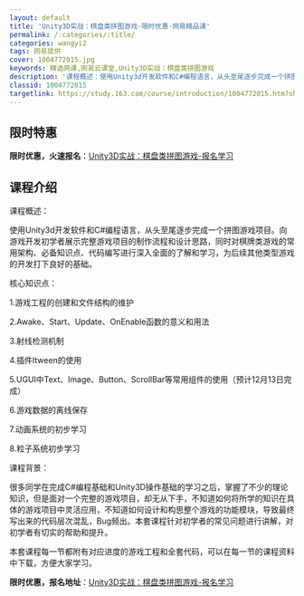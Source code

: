 ```yaml
---
layout: default
title: 'Unity3D实战：棋盘类拼图游戏-限时优惠-网易精品课'
permalink: /:categories/:title/
categories: wangyi2
tags: 网易提供
cover: 1004772015.jpg
keywords: 精选网课,网易云课堂,Unity3D实战：棋盘类拼图游戏
description: '课程概述：使用Unity3d开发软件和C#编程语言，从头至尾逐步完成一个拼图游戏项目。向游戏开发初学者展示完整游戏项目的'
classid: 1004772015
targetlink: https://study.163.com/course/introduction/1004772015.htm?share=1&shareId=1025206652&utm_campaign=share&utm_medium=iphoneShare&utm_source=&utm_u=1025206652
---
```


## 限时特惠

**限时优惠，火速报名**：[Unity3D实战：棋盘类拼图游戏-报名学习](https://study.163.com/course/introduction/1004772015.htm?share=1&shareId=1025206652&utm_campaign=share&utm_medium=iphoneShare&utm_source=&utm_u=1025206652)

## 课程介绍

课程概述：

使用Unity3d开发软件和C#编程语言，从头至尾逐步完成一个拼图游戏项目。向游戏开发初学者展示完整游戏项目的制作流程和设计思路，同时对棋牌类游戏的常用架构、必备知识点、代码编写进行深入全面的了解和学习，为后续其他类型游戏的开发打下良好的基础。

核心知识点：

1.游戏工程的创建和文件结构的维护

2.Awake、Start、Update、OnEnable函数的意义和用法

3.射线检测机制

4.插件Itween的使用

5.UGUI中Text、Image、Button、ScrollBar等常用组件的使用（预计12月13日完成）

6.游戏数据的离线保存

7.动画系统的初步学习

8.粒子系统初步学习

课程背景：

很多同学在完成C#编程基础和Unity3D操作基础的学习之后，掌握了不少的理论知识，但是面对一个完整的游戏项目，却无从下手，不知道如何将所学的知识在具体的游戏项目中灵活应用，不知道如何设计和构思整个游戏的功能模块，导致最终写出来的代码层次混乱，Bug频出。本套课程针对初学者的常见问题进行讲解，对初学者有切实的帮助和提升。



本套课程每一节都附有对应进度的游戏工程和全套代码，可以在每一节的课程资料中下载，方便大家学习。

**限时优惠，报名地址**：[Unity3D实战：棋盘类拼图游戏-报名学习](https://study.163.com/course/introduction/1004772015.htm?share=1&shareId=1025206652&utm_campaign=share&utm_medium=iphoneShare&utm_source=&utm_u=1025206652)

